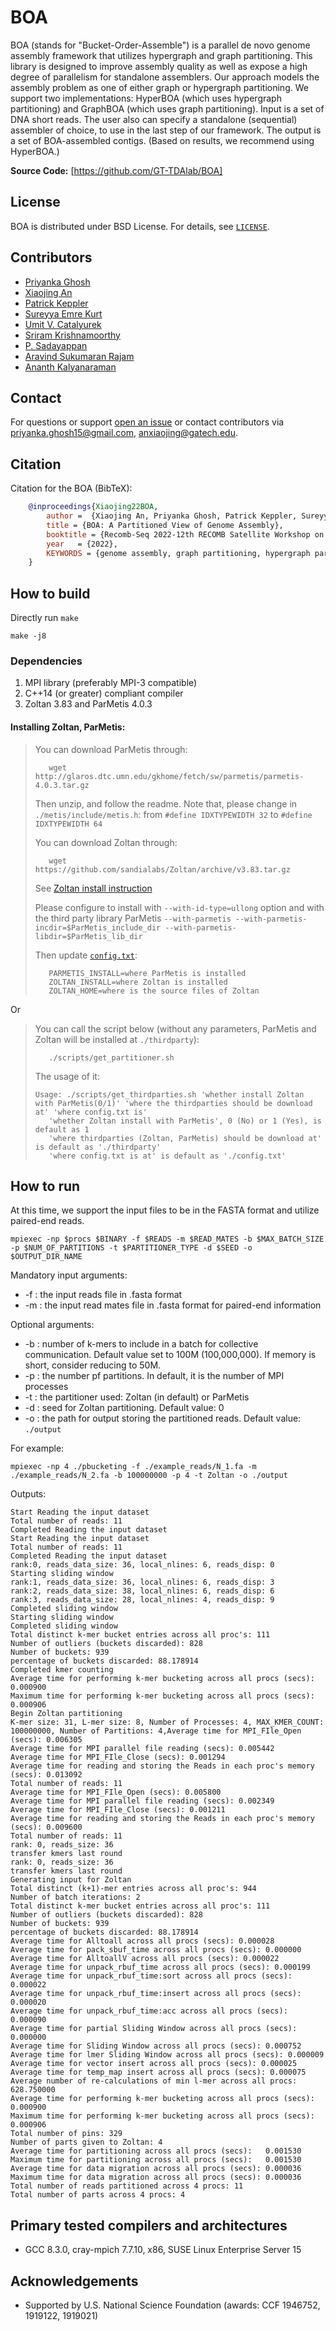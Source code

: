 # BOA

BOA (stands for "Bucket-Order-Assemble") is a parallel de novo genome assembly framework that utilizes
hypergraph and graph partitioning. This library is designed to improve
assembly quality as well as expose a high degree of parallelism for standalone assemblers.
Our approach models the assembly problem as one of either graph or hypergraph partitioning.
We support two implementations:
HyperBOA (which uses hypergraph partitioning) and
GraphBOA (which uses graph partitioning).
Input is a set of DNA short reads.
The user also can specify a standalone (sequential) assembler of choice, to use in the last step of our framework.
The output is a set of BOA-assembled contigs.
(Based on results, we recommend using HyperBOA.)


**Source Code:** [https://github.com/GT-TDAlab/BOA]

## License

BOA is distributed under BSD License. For details, see [`LICENSE`](LICENSE).

## Contributors

- [Priyanka Ghosh](https://www.linkedin.com/in/priyankaghosh/)
- [Xiaojing An](https://xiaojingan.com/)
- [Patrick Keppler](https://www.linkedin.com/in/patrick-keppler-231138140/)
- [Sureyya Emre Kurt](https://www.linkedin.com/in/semrekurt/)
- [Umit V. Catalyurek](http://cc.gatech.edu/~umit)
- [Sriram Krishnamoorthy](https://hpc.pnl.gov/people/sriram/)
- [P. Sadayappan](https://www.cs.utah.edu/~saday/)
- [Aravind Sukumaran Rajam](https://eecs.wsu.edu/~asukumar/)
- [Ananth Kalyanaraman](https://eecs.wsu.edu/~ananth/)

## Contact

For questions or support [open an issue](https://github.com/GT-TDAlab/BOA/issues/new) or contact contributors via <priyanka.ghosh15@gmail.com>, <anxiaojing@gatech.edu>.

## Citation
Citation for the BOA (BibTeX):

```bibtex
    @inproceedings{Xiaojing22BOA,
        author =  {Xiaojing An, Priyanka Ghosh, Patrick Keppler, Sureyya Emre Kurt, \"Umit V. \c{C}ataly\"urek, Sriram Krishnamoorthy, P. Sadayappan, Aravind Sukumaran Rajam, Ananth Kalyanaraman},
        title = {BOA: A Partitioned View of Genome Assembly},
        booktitle = {Recomb-Seq 2022-12th RECOMB Satellite Workshop on Massively Parallel Sequencing},
        year   = {2022},
        KEYWORDS = {genome assembly, graph partitioning, hypergraph partitioning},
    }
```

## How to build

Directly run `make`

    make -j8


### Dependencies

1) MPI library (preferably MPI-3 compatible)
2) C++14 (or greater) compliant compiler
3) Zoltan 3.83 and ParMetis 4.0.3

#### Installing Zoltan, ParMetis:

>You can download ParMetis through:
>```shell
>    wget http://glaros.dtc.umn.edu/gkhome/fetch/sw/parmetis/parmetis-4.0.3.tar.gz
>```
>Then unzip, and follow the readme.
>Note that, please change in `./metis/include/metis.h`: from `#define IDXTYPEWIDTH 32` to `#define IDXTYPEWIDTH 64`
>
>You can download Zoltan through:
>```shell
>    wget https://github.com/sandialabs/Zoltan/archive/v3.83.tar.gz
>```
>See [Zoltan install instruction](https://cs.sandia.gov/Zoltan/ug_html/ug_usage.html)
>
>Please configure to install with `--with-id-type=ullong` option and with the third party library ParMetis `--with-parmetis
>--with-parmetis-incdir=$ParMetis_include_dir --with-parmetis-libdir=$ParMetis_lib_dir`
>
>Then update [`config.txt`](./config.txt):
>```shell
>    PARMETIS_INSTALL=where ParMetis is installed
>    ZOLTAN_INSTALL=where Zoltan is installed
>    ZOLTAN_HOME=where is the source files of Zoltan
>```

Or

>You can call the script below (without any parameters, ParMetis and Zoltan will be installed at `./thirdparty`):
>
>```shell
>    ./scripts/get_partitioner.sh
>```
>The usage of it:
>```shell
>Usage: ./scripts/get_thirdparties.sh 'whether install Zoltan with ParMetis(0/1)' 'where the thirdparties should be download at' 'where config.txt is'
>    'whether Zoltan install with ParMetis', 0 (No) or 1 (Yes), is default as 1
>    'where thirdparties (Zoltan, ParMetis) should be download at' is default as './thirdparty'
>    'where config.txt is at' is default as './config.txt'
>```

## How to run

At this time, we support the input files to be in the FASTA format and utilize paired-end reads.

```shell
mpiexec -np $procs $BINARY -f $READS -m $READ_MATES -b $MAX_BATCH_SIZE -p $NUM_OF_PARTITIONS -t $PARTITIONER_TYPE -d $SEED -o $OUTPUT_DIR_NAME
```

Mandatory input arguments:

- -f : the input reads file in .fasta format
- -m : the input read mates file in .fasta format for paired-end information

Optional arguments:

- -b : number of k-mers to include in a batch for collective communication.
  Default value set to 100M (100,000,000). If memory is short, consider
  reducing to 50M.
- -p : the number pf partitions. In default, it is the number of MPI processes
- -t : the partitioner used: Zoltan (in default) or ParMetis
- -d : seed for Zoltan partitioning. Default value: 0
- -o : the path for output storing the partitioned reads. Default value: `./output`

For example:

```shell
mpiexec -np 4 ./pbucketing -f ./example_reads/N_1.fa -m ./example_reads/N_2.fa -b 100000000 -p 4 -t Zoltan -o ./output
```
Outputs:
```shell
Start Reading the input dataset
Total number of reads: 11
Completed Reading the input dataset
Start Reading the input dataset
Total number of reads: 11
Completed Reading the input dataset
rank:0, reads_data_size: 36, local_nlines: 6, reads_disp: 0
Starting sliding window
rank:1, reads_data_size: 36, local_nlines: 6, reads_disp: 3
rank:2, reads_data_size: 38, local_nlines: 6, reads_disp: 6
rank:3, reads_data_size: 28, local_nlines: 4, reads_disp: 9
Completed sliding window
Starting sliding window
Completed sliding window
Total distinct k-mer bucket entries across all proc's: 111
Number of outliers (buckets discarded): 828
Number of buckets: 939
percentage of buckets discarded: 88.178914
Completed kmer counting
Average time for performing k-mer bucketing across all procs (secs): 0.000900
Maximum time for performing k-mer bucketing across all procs (secs): 0.000906
Begin Zoltan partitioning
K-mer size: 31, L-mer size: 8, Number of Processes: 4, MAX_KMER_COUNT: 100000000, Number of Partitions: 4,Average time for MPI_FIle_Open (secs): 0.006305
Average time for MPI parallel file reading (secs): 0.005442
Average time for MPI_FIle_Close (secs): 0.001294
Average time for reading and storing the Reads in each proc's memory (secs): 0.013092
Total number of reads: 11
Average time for MPI_FIle_Open (secs): 0.005800
Average time for MPI parallel file reading (secs): 0.002349
Average time for MPI_FIle_Close (secs): 0.001211
Average time for reading and storing the Reads in each proc's memory (secs): 0.009600
Total number of reads: 11
rank: 0, reads_size: 36
transfer kmers last round
rank: 0, reads_size: 36
transfer kmers last round
Generating input for Zoltan
Total distinct (k+1)-mer entries across all proc's: 944
Number of batch iterations: 2
Total distinct k-mer bucket entries across all proc's: 111
Number of outliers (buckets discarded): 828
Number of buckets: 939
percentage of buckets discarded: 88.178914
Average time for Alltoall across all procs (secs): 0.000028
Average time for pack_sbuf_time across all procs (secs): 0.000000
Average time for AlltoallV across all procs (secs): 0.000022
Average time for unpack_rbuf_time across all procs (secs): 0.000199
Average time for unpack_rbuf_time:sort across all procs (secs): 0.000022
Average time for unpack_rbuf_time:insert across all procs (secs): 0.000020
Average time for unpack_rbuf_time:acc across all procs (secs): 0.000090
Average time for partial Sliding Window across all procs (secs): 0.000000
Average time for Sliding Window across all procs (secs): 0.000752
Average time for lmer Sliding Window across all procs (secs): 0.000009
Average time for vector insert across all procs (secs): 0.000025
Average time for temp_map insert across all procs (secs): 0.000075
Average number of re-calculations of min l-mer across all procs: 628.750000
Average time for performing k-mer bucketing across all procs (secs): 0.000900
Maximum time for performing k-mer bucketing across all procs (secs): 0.000906
Total number of pins: 329
Number of parts given to Zoltan: 4
Average time for partitioning across all procs (secs):   0.001530
Maximum time for partitioning across all procs (secs):   0.001530
Average time for data migration across all procs (secs): 0.000036
Maximum time for data migration across all procs (secs): 0.000036
Total number of reads partitioned across 4 procs: 11
Total number of parts across 4 procs: 4
```

## Primary tested compilers and architectures

* GCC 8.3.0, cray-mpich 7.7.10, x86, SUSE Linux Enterprise Server 15

## Acknowledgements

* Supported by U.S. National Science Foundation (awards: CCF 1946752, 1919122, 1919021)
